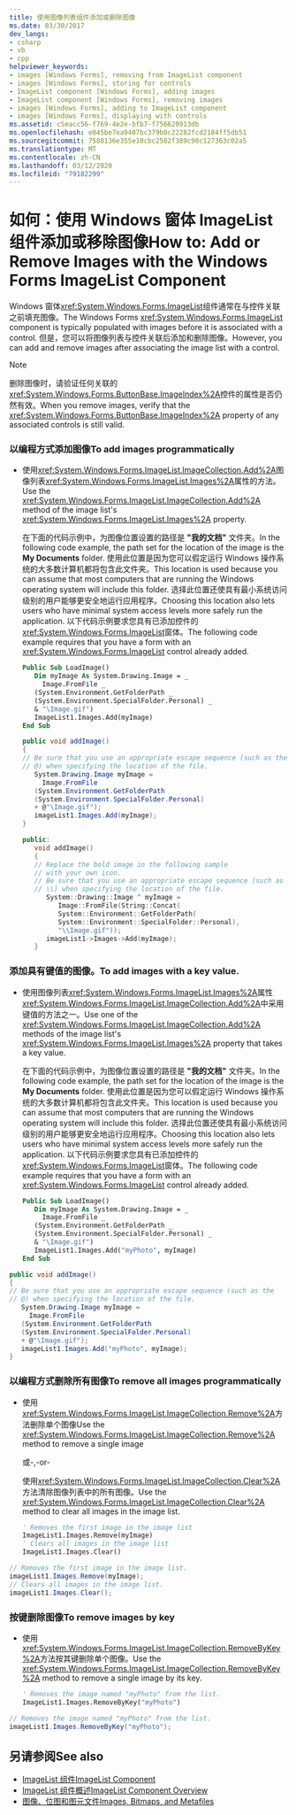 ```yaml
---
title: 使用图像列表组件添加或删除图像
ms.date: 03/30/2017
dev_langs:
- csharp
- vb
- cpp
helpviewer_keywords:
- images [Windows Forms], removing from ImageList component
- images [Windows Forms], storing for controls
- ImageList component [Windows Forms], adding images
- ImageList component [Windows Forms], removing images
- images [Windows Forms], adding to ImageList component
- images [Windows Forms], displaying with controls
ms.assetid: c5eacc56-f769-4e2e-bfb7-f756620913db
ms.openlocfilehash: e045be7ea9407bc379b0c22282fcd2184ff5db51
ms.sourcegitcommit: 7588136e355e10cbc2582f389c90c127363c02a5
ms.translationtype: MT
ms.contentlocale: zh-CN
ms.lasthandoff: 03/12/2020
ms.locfileid: "79182299"
---
```

# <a name="how-to-add-or-remove-images-with-the-windows-forms-imagelist-component"></a><span data-ttu-id="a6470-102">如何：使用 Windows 窗体 ImageList 组件添加或移除图像</span><span class="sxs-lookup"><span data-stu-id="a6470-102">How to: Add or Remove Images with the Windows Forms ImageList Component</span></span>
<span data-ttu-id="a6470-103">Windows 窗体<xref:System.Windows.Forms.ImageList>组件通常在与控件关联之前填充图像。</span><span class="sxs-lookup"><span data-stu-id="a6470-103">The Windows Forms <xref:System.Windows.Forms.ImageList> component is typically populated with images before it is associated with a control.</span></span> <span data-ttu-id="a6470-104">但是，您可以将图像列表与控件关联后添加和删除图像。</span><span class="sxs-lookup"><span data-stu-id="a6470-104">However, you can add and remove images after associating the image list with a control.</span></span>  
  
> [!NOTE]
> <span data-ttu-id="a6470-105">删除图像时，请验证任何关联的<xref:System.Windows.Forms.ButtonBase.ImageIndex%2A>控件的属性是否仍然有效。</span><span class="sxs-lookup"><span data-stu-id="a6470-105">When you remove images, verify that the <xref:System.Windows.Forms.ButtonBase.ImageIndex%2A> property of any associated controls is still valid.</span></span>  
  
### <a name="to-add-images-programmatically"></a><span data-ttu-id="a6470-106">以编程方式添加图像</span><span class="sxs-lookup"><span data-stu-id="a6470-106">To add images programmatically</span></span>  
  
- <span data-ttu-id="a6470-107">使用<xref:System.Windows.Forms.ImageList.ImageCollection.Add%2A>图像列表<xref:System.Windows.Forms.ImageList.Images%2A>属性的方法。</span><span class="sxs-lookup"><span data-stu-id="a6470-107">Use the <xref:System.Windows.Forms.ImageList.ImageCollection.Add%2A> method of the image list's <xref:System.Windows.Forms.ImageList.Images%2A> property.</span></span>  
  
     <span data-ttu-id="a6470-108">在下面的代码示例中，为图像位置设置的路径是 **"我的文档"** 文件夹。</span><span class="sxs-lookup"><span data-stu-id="a6470-108">In the following code example, the path set for the location of the image is the **My Documents** folder.</span></span> <span data-ttu-id="a6470-109">使用此位置是因为您可以假定运行 Windows 操作系统的大多数计算机都将包含此文件夹。</span><span class="sxs-lookup"><span data-stu-id="a6470-109">This location is used because you can assume that most computers that are running the Windows operating system will include this folder.</span></span> <span data-ttu-id="a6470-110">选择此位置还使具有最小系统访问级别的用户能够更安全地运行应用程序。</span><span class="sxs-lookup"><span data-stu-id="a6470-110">Choosing this location also lets users who have minimal system access levels more safely run the application.</span></span> <span data-ttu-id="a6470-111">以下代码示例要求您具有已添加控件的<xref:System.Windows.Forms.ImageList>窗体。</span><span class="sxs-lookup"><span data-stu-id="a6470-111">The following code example requires that you have a form with an <xref:System.Windows.Forms.ImageList> control already added.</span></span>  
  
    ```vb  
    Public Sub LoadImage()  
       Dim myImage As System.Drawing.Image = _  
         Image.FromFile _  
       (System.Environment.GetFolderPath _  
       (System.Environment.SpecialFolder.Personal) _  
       & "\Image.gif")  
       ImageList1.Images.Add(myImage)  
    End Sub  
    ```  
  
    ```csharp  
    public void addImage()  
    {  
    // Be sure that you use an appropriate escape sequence (such as the
    // @) when specifying the location of the file.  
       System.Drawing.Image myImage =
         Image.FromFile  
       (System.Environment.GetFolderPath  
       (System.Environment.SpecialFolder.Personal)  
       + @"\Image.gif");  
       imageList1.Images.Add(myImage);  
    }  
    ```  
  
    ```cpp  
    public:  
       void addImage()  
       {  
       // Replace the bold image in the following sample
       // with your own icon.  
       // Be sure that you use an appropriate escape sequence (such as
       // \\) when specifying the location of the file.  
          System::Drawing::Image ^ myImage =
             Image::FromFile(String::Concat(  
             System::Environment::GetFolderPath(  
             System::Environment::SpecialFolder::Personal),  
             "\\Image.gif"));  
          imageList1->Images->Add(myImage);  
       }  
    ```  
  
### <a name="to-add-images-with-a-key-value"></a><span data-ttu-id="a6470-112">添加具有键值的图像。</span><span class="sxs-lookup"><span data-stu-id="a6470-112">To add images with a key value.</span></span>  
  
- <span data-ttu-id="a6470-113">使用图像列表<xref:System.Windows.Forms.ImageList.Images%2A>属性<xref:System.Windows.Forms.ImageList.ImageCollection.Add%2A>中采用键值的方法之一。</span><span class="sxs-lookup"><span data-stu-id="a6470-113">Use one of the <xref:System.Windows.Forms.ImageList.ImageCollection.Add%2A> methods of the image list's <xref:System.Windows.Forms.ImageList.Images%2A> property that takes a key value.</span></span>  
  
     <span data-ttu-id="a6470-114">在下面的代码示例中，为图像位置设置的路径是 **"我的文档"** 文件夹。</span><span class="sxs-lookup"><span data-stu-id="a6470-114">In the following code example, the path set for the location of the image is the **My Documents** folder.</span></span> <span data-ttu-id="a6470-115">使用此位置是因为您可以假定运行 Windows 操作系统的大多数计算机都将包含此文件夹。</span><span class="sxs-lookup"><span data-stu-id="a6470-115">This location is used because you can assume that most computers that are running the Windows operating system will include this folder.</span></span> <span data-ttu-id="a6470-116">选择此位置还使具有最小系统访问级别的用户能够更安全地运行应用程序。</span><span class="sxs-lookup"><span data-stu-id="a6470-116">Choosing this location also lets users who have minimal system access levels more safely run the application.</span></span> <span data-ttu-id="a6470-117">以下代码示例要求您具有已添加控件的<xref:System.Windows.Forms.ImageList>窗体。</span><span class="sxs-lookup"><span data-stu-id="a6470-117">The following code example requires that you have a form with an <xref:System.Windows.Forms.ImageList> control already added.</span></span>  
  
    ```vb  
    Public Sub LoadImage()  
       Dim myImage As System.Drawing.Image = _  
         Image.FromFile _  
       (System.Environment.GetFolderPath _  
       (System.Environment.SpecialFolder.Personal) _  
       & "\Image.gif")  
       ImageList1.Images.Add("myPhoto", myImage)  
    End Sub  
    ```  
  
```csharp  
public void addImage()  
{  
// Be sure that you use an appropriate escape sequence (such as the
// @) when specifying the location of the file.  
   System.Drawing.Image myImage =
     Image.FromFile  
   (System.Environment.GetFolderPath  
   (System.Environment.SpecialFolder.Personal)  
   + @"\Image.gif");  
   imageList1.Images.Add("myPhoto", myImage);  
}  
```  
  
### <a name="to-remove-all-images-programmatically"></a><span data-ttu-id="a6470-118">以编程方式删除所有图像</span><span class="sxs-lookup"><span data-stu-id="a6470-118">To remove all images programmatically</span></span>  
  
- <span data-ttu-id="a6470-119">使用<xref:System.Windows.Forms.ImageList.ImageCollection.Remove%2A>方法删除单个图像</span><span class="sxs-lookup"><span data-stu-id="a6470-119">Use the <xref:System.Windows.Forms.ImageList.ImageCollection.Remove%2A> method to remove a single image</span></span>  
  
     <span data-ttu-id="a6470-120">或-</span><span class="sxs-lookup"><span data-stu-id="a6470-120">,-or-</span></span>  
  
     <span data-ttu-id="a6470-121">使用<xref:System.Windows.Forms.ImageList.ImageCollection.Clear%2A>方法清除图像列表中的所有图像。</span><span class="sxs-lookup"><span data-stu-id="a6470-121">Use the <xref:System.Windows.Forms.ImageList.ImageCollection.Clear%2A> method to clear all images in the image list.</span></span>  
  
    ```vb  
    ' Removes the first image in the image list  
    ImageList1.Images.Remove(myImage)  
    ' Clears all images in the image list  
    ImageList1.Images.Clear()  
    ```  
  
```csharp  
// Removes the first image in the image list.  
imageList1.Images.Remove(myImage);  
// Clears all images in the image list.  
imageList1.Images.Clear();  
```  
  
### <a name="to-remove-images-by-key"></a><span data-ttu-id="a6470-122">按键删除图像</span><span class="sxs-lookup"><span data-stu-id="a6470-122">To remove images by key</span></span>  
  
- <span data-ttu-id="a6470-123">使用<xref:System.Windows.Forms.ImageList.ImageCollection.RemoveByKey%2A>方法按其键删除单个图像。</span><span class="sxs-lookup"><span data-stu-id="a6470-123">Use the <xref:System.Windows.Forms.ImageList.ImageCollection.RemoveByKey%2A> method to remove a single image by its key.</span></span>  
  
    ```vb  
    ' Removes the image named "myPhoto" from the list.  
    ImageList1.Images.RemoveByKey("myPhoto")  
    ```  
  
```csharp  
// Removes the image named "myPhoto" from the list.  
imageList1.Images.RemoveByKey("myPhoto");  
```  
  
## <a name="see-also"></a><span data-ttu-id="a6470-124">另请参阅</span><span class="sxs-lookup"><span data-stu-id="a6470-124">See also</span></span>

- [<span data-ttu-id="a6470-125">ImageList 组件</span><span class="sxs-lookup"><span data-stu-id="a6470-125">ImageList Component</span></span>](imagelist-component-windows-forms.md)
- [<span data-ttu-id="a6470-126">ImageList 组件概述</span><span class="sxs-lookup"><span data-stu-id="a6470-126">ImageList Component Overview</span></span>](imagelist-component-overview-windows-forms.md)
- [<span data-ttu-id="a6470-127">图像、位图和图元文件</span><span class="sxs-lookup"><span data-stu-id="a6470-127">Images, Bitmaps, and Metafiles</span></span>](../advanced/images-bitmaps-and-metafiles.md)
